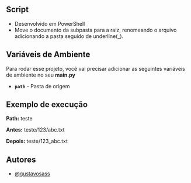 ## Script
- Desenvolvido em PowerShell
- Move o documento da subpasta para a raiz, renomeando o arquivo adicionando a pasta seguido de underline(_).

## Variáveis de Ambiente

Para rodar esse projeto, você vai precisar adicionar as seguintes variáveis de ambiente no seu **main.py**

- **`path`** - Pasta de origem

## Exemplo de execução

**Path:** teste

**Antes:** teste/123/abc.txt

**Depois:** teste/123_abc.txt

## Autores

- [@gustavosass](https://www.github.com/gustavosass)
